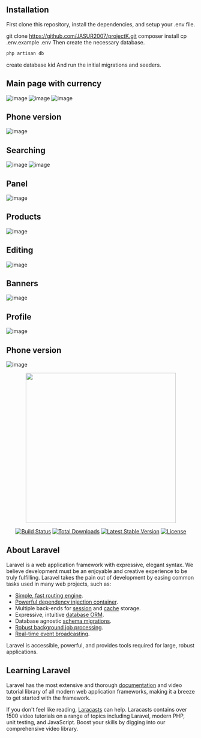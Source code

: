 ## Installation
First clone this repository, install the dependencies, and setup your .env file.

git clone https://github.com/JASUR2007/projectK.git
composer install
cp .env.example .env
Then create the necessary database.
```markdown
php artisan db
```
create database kid
And run the initial migrations and seeders.



## Main page with currency
![image](https://github.com/JASUR2007/projectK/assets/62153427/d3feed4b-98f0-4154-be78-b3317a2a4cf8)
![image](https://github.com/JASUR2007/projectK/assets/62153427/635dd341-eb70-4cff-b0b9-3005dfd7dff8)
![image](https://github.com/JASUR2007/projectK/assets/62153427/f2d06de5-b540-4c44-8ec0-97857b0411ca)
## Phone version
![image](https://github.com/JASUR2007/projectK/assets/62153427/4fbd6df6-853a-4d60-89cc-faf41cc83261)

## Searching
![image](https://github.com/JASUR2007/projectK/assets/62153427/d97bdd65-7c0b-4eb1-9940-756677d47097)
![image](https://github.com/JASUR2007/projectK/assets/62153427/ab08a6fe-414a-412c-a582-cb5eda93ef39)
## Panel
![image](https://github.com/JASUR2007/projectK/assets/62153427/023ead82-db38-4bd2-87ba-46e24961cb0d)
## Products
![image](https://github.com/JASUR2007/projectK/assets/62153427/aec0229e-7b61-4d50-9af2-b02ac66b4f37)
## Editing
![image](https://github.com/JASUR2007/projectK/assets/62153427/6f69e3c7-70c5-4e48-8b95-0ff8fca2fba4)
## Banners
![image](https://github.com/JASUR2007/projectK/assets/62153427/813ac714-0b09-489b-9ecb-08538c8438c6)
## Profile
![image](https://github.com/JASUR2007/projectK/assets/62153427/57b1be77-68fe-4261-947c-7bf86078cf58)
## Phone version
![image](https://github.com/JASUR2007/projectK/assets/62153427/0b2f5f0d-edfd-4671-a953-deda3a15c22a)

<p align="center"><a href="https://laravel.com" target="_blank"><img src="https://raw.githubusercontent.com/laravel/art/master/logo-lockup/5%20SVG/2%20CMYK/1%20Full%20Color/laravel-logolockup-cmyk-red.svg" width="400"></a></p>

<p align="center">
<a href="https://travis-ci.org/laravel/framework"><img src="https://travis-ci.org/laravel/framework.svg" alt="Build Status"></a>
<a href="https://packagist.org/packages/laravel/framework"><img src="https://img.shields.io/packagist/dt/laravel/framework" alt="Total Downloads"></a>
<a href="https://packagist.org/packages/laravel/framework"><img src="https://img.shields.io/packagist/v/laravel/framework" alt="Latest Stable Version"></a>
<a href="https://packagist.org/packages/laravel/framework"><img src="https://img.shields.io/packagist/l/laravel/framework" alt="License"></a>
</p>

## About Laravel

Laravel is a web application framework with expressive, elegant syntax. We believe development must be an enjoyable and creative experience to be truly fulfilling. Laravel takes the pain out of development by easing common tasks used in many web projects, such as:

- [Simple, fast routing engine](https://laravel.com/docs/routing).
- [Powerful dependency injection container](https://laravel.com/docs/container).
- Multiple back-ends for [session](https://laravel.com/docs/session) and [cache](https://laravel.com/docs/cache) storage.
- Expressive, intuitive [database ORM](https://laravel.com/docs/eloquent).
- Database agnostic [schema migrations](https://laravel.com/docs/migrations).
- [Robust background job processing](https://laravel.com/docs/queues).
- [Real-time event broadcasting](https://laravel.com/docs/broadcasting).

Laravel is accessible, powerful, and provides tools required for large, robust applications.

## Learning Laravel

Laravel has the most extensive and thorough [documentation](https://laravel.com/docs) and video tutorial library of all modern web application frameworks, making it a breeze to get started with the framework.

If you don't feel like reading, [Laracasts](https://laracasts.com) can help. Laracasts contains over 1500 video tutorials on a range of topics including Laravel, modern PHP, unit testing, and JavaScript. Boost your skills by digging into our comprehensive video library.


